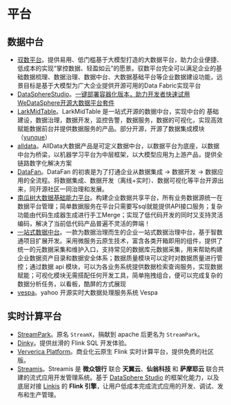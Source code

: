 # 平台

## 数据中台

* [驭数平台](https://gitee.com/data_harness_cloud/data_harness-be)。提供易用、低门槛基于大模型打造的大数据平台，助力企业便捷、低成本的实现“掌控数据、轻盈如云”的愿景。驭数平台完全可以满足企业的基础数据梳理、数据治理、数据中台、大数据基础平台等企业数据建设功能，远景目标是基于大模型为广大企业提供开源可用的Data Fabric实现平台
* [DataSphereStudio](https://github.com/WeBankFinTech/DataSphereStudio)。[一键部署容器化版本，助力开发者快速试用WeDataSphere开源大数据平台套件](https://mp.weixin.qq.com/s?__biz=MzI4MDkxNzUxMg==&mid=2247490554&idx=1&sn=417e0117457a63b0c81b657159a75081&chksm=ebb0789ddcc7f18ba8e914f51d902cae51992dd722696798f1adda38530aa667f96ae9b0ea5f&mpshare=1&scene=1&srcid=021246jFCXrStdBjL1XebuFy&sharer_shareinfo=fc9255e6d1e0d6c502a1be7b048e5d0e&sharer_shareinfo_first=6aa1d6c897fe994803e1410c0041695b&version=4.1.10.99312&platform=mac#rd)
* [LarkMidTable](https://github.com/birdLark/LarkMidTable)。LarkMidTable 是一站式开源的数据中台，实现中台的 基础建设，数据治理，数据开发，监控告警，数据服务，数据的可视化，实现高效赋能数据前台并提供数据服务的产品。部分开源，开源了数据集成模块（[yunque](https://github.com/birdLark/yunque)）
* [alldata](https://github.com/alldatacenter/alldata)。AllData大数据产品是可定义数据中台，以数据平台为底座，以数据中台为桥梁，以机器学习平台为中层框架，以大模型应用为上游产品，提供全链路数字化解决方案
* [DataFan](http://www.young-datafan.com/)。DataFan 的初衷是为了打通企业从数据集成 -> 数据开发 -> 数据应用的全流程。将数据集成、数据开发（离线+实时）、数据可视化等平台开源出来，同开源社区一同治理和发展。
* [南瓜树大数据基础能力平台](https://gitee.com/yabushan/low-code-data-center)。构建企业数据共享平台，所有业务数据源统一在数据平台管理；简单数据服务在平台只需要写sql就能提供API接口服务；复杂功能由代码生成器生成进行手工Merge；实现了低代码开发的同时又支持灵活编码，解决了当前低代码产品普遍不灵活的弊端！
* [一站式数据中台](https://gitee.com/zrxjava/srt-data)。一款为数据治理而生的企业一站式数据治理中台，基于智数通项目扩展开发。采用微服务云原生技术，富含各类开箱即用的组件，提供了统一的元数据采集和维护入口，支持常见的数据库元数据采集，用来帮助构建企业数据资产目录和数据安全体系；数据质量模块可以定时对数据质量进行管控；通过数据 api 模块，可以为各业务系统提供数据检索查询服务，实现数据赋能；可视化模块无需搭配任何开发工具，简单拖拽组合，便可以完成复杂的数据分析任务，以看板，酷屏的方式展现
* [vespa](https://github.com/vespa-engine/vespa)。yahoo 开源实时大数据处理服务系统 Vespa

## 实时计算平台

- [StreamPark](https://streampark.apache.org/)。原名 `StreamX`，捐献到 apache 后更名为 `StreamPark`。
- [Dinky](http://www.dlink.top/)。提供丝滑的 Flink SQL 开发体验。
- [Ververica Platform](https://docs.ververica.com/)。商业化云原生 Flink 实时计算平台，提供免费的社区版。
- [Streamis](https://github.com/WeBankFinTech/Streamis)。Streamis 是 **微众银行** 联合 **天翼云**、**仙翁科技** 和 **萨摩耶云** 联合共建的流式应用开发管理系统。基于 [DataSphere Studio](https://github.com/WeBankFinTech/DataSphereStudio) 的框架化能力，以及底层对接 [Linkis](https://github.com/apache/incubator-linkis) 的 **Flink 引擎**，让用户低成本完成流式应用的开发、调试、发布和生产管理。